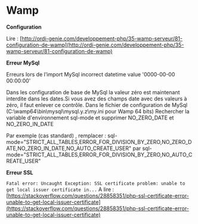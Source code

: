 # Wamp

**Configuration**

Lire : [http://ordi-genie.com/developpement-php/35-wamp-serveur/81-configuration-de-wamp](http://ordi-genie.com/developpement-php/35-wamp-serveur/81-configuration-de-wamp)

**Erreur MySql**

Erreurs lors de l'import MySql incorrect datetime value '0000-00-00 00:00:00'

Dans les configuration de base de MySql la valeur zéro est maintenant interdite dans les dates.Si vous avez des champs date avec des valeurs à zéro, il faut enlever ce contrôle. Dans le fichier de configuration de MySql \(C:\wamp64\bin\mysql\mysql.y.z\my.ini pour Wamp 64 bits\) Rechercher la variable d'environnement sql-mode et supprimer NO\_ZERO\_DATE et NO\_ZERO\_IN\_DATE

Par exemple \(cas standard\) , remplacer : sql-mode="STRICT\_ALL\_TABLES,ERROR\_FOR\_DIVISION\_BY\_ZERO,NO\_ZERO\_DATE,NO\_ZERO\_IN\_DATE,NO\_AUTO\_CREATE\_USER" par sql-mode="STRICT\_ALL\_TABLES,ERROR\_FOR\_DIVISION\_BY\_ZERO,NO\_AUTO\_CREATE\_USER"

**Erreur SSL**

`Fatal error: Uncaught Exception: SSL certificate problem: unable to get local issuer certificate in...` A lire : [https://stackoverflow.com/questions/28858351/php-ssl-certificate-error-unable-to-get-local-issuer-certificate](https://stackoverflow.com/questions/28858351/php-ssl-certificate-error-unable-to-get-local-issuer-certificate)

